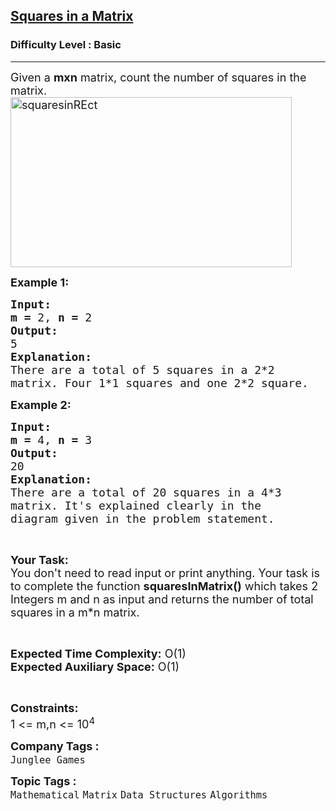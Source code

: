 <h2><a href="https://practice.geeksforgeeks.org/problems/squares-in-a-matrix5716/1?page=1&category[]=Matrix&sortBy=difficulty">Squares in a Matrix</a></h2><h3>Difficulty Level : Basic</h3><hr><div class="problems_problem_content__Xm_eO"><p><span style="font-size:18px">Given a <strong>mxn</strong> matrix, count the number of squares in the matrix.<a href="http://d1hyf4ir1gqw6c.cloudfront.net//wp-content/uploads/squaresinREct.png"><img alt="squaresinREct" class="alignnone size-large wp-image-136206" src="http://d1hyf4ir1gqw6c.cloudfront.net//wp-content/uploads/squaresinREct-1024x621.png" style="height:272px; width:450px"></a> </span></p>

<p><span style="font-size:18px"><strong>Example 1:</strong></span></p>

<pre><span style="font-size:18px"><strong>Input:</strong></span>
<span style="font-size:18px"><strong>m = </strong>2, <strong>n = </strong>2</span>
<span style="font-size:18px"><strong>Output:</strong></span>
<span style="font-size:18px">5</span>
<span style="font-size:18px"><strong>Explanation:</strong></span>
<span style="font-size:18px">There are a total of 5 squares in a 2*2
matrix. Four 1*1 squares and one 2*2 square.</span></pre>

<p><span style="font-size:18px"><strong>Example 2:</strong></span></p>

<pre><span style="font-size:18px"><strong>Input:</strong></span>
<span style="font-size:18px"><strong>m = </strong>4, <strong>n = </strong>3</span>
<span style="font-size:18px"><strong>Output:</strong></span>
<span style="font-size:18px">20</span>
<span style="font-size:18px"><strong>Explanation:</strong></span>
<span style="font-size:18px">There are a total of 20 squares in a 4*3
matrix. It's explained clearly in the
diagram given in the problem statement.</span>
</pre>

<p>&nbsp;</p>

<p><span style="font-size:18px"><strong>Your Task:</strong><br>
You don't need to read input or print anything. Your task is to complete the function <strong>squaresInMatrix()</strong> which takes 2 Integers m and n as input and returns the number of total squares in a m*n matrix.</span></p>

<p>&nbsp;</p>

<p><span style="font-size:18px"><strong>Expected Time Complexity:</strong> O(1)<br>
<strong>Expected Auxiliary Space:</strong> O(1)</span></p>

<p>&nbsp;</p>

<p><span style="font-size:18px"><strong>Constraints:</strong></span><br>
<span style="font-size:18px">1 &lt;= m,n &lt;= 10<sup>4</sup></span></p>
</div><p><span style=font-size:18px><strong>Company Tags : </strong><br><code>Junglee Games</code>&nbsp;<br><p><span style=font-size:18px><strong>Topic Tags : </strong><br><code>Mathematical</code>&nbsp;<code>Matrix</code>&nbsp;<code>Data Structures</code>&nbsp;<code>Algorithms</code>&nbsp;
